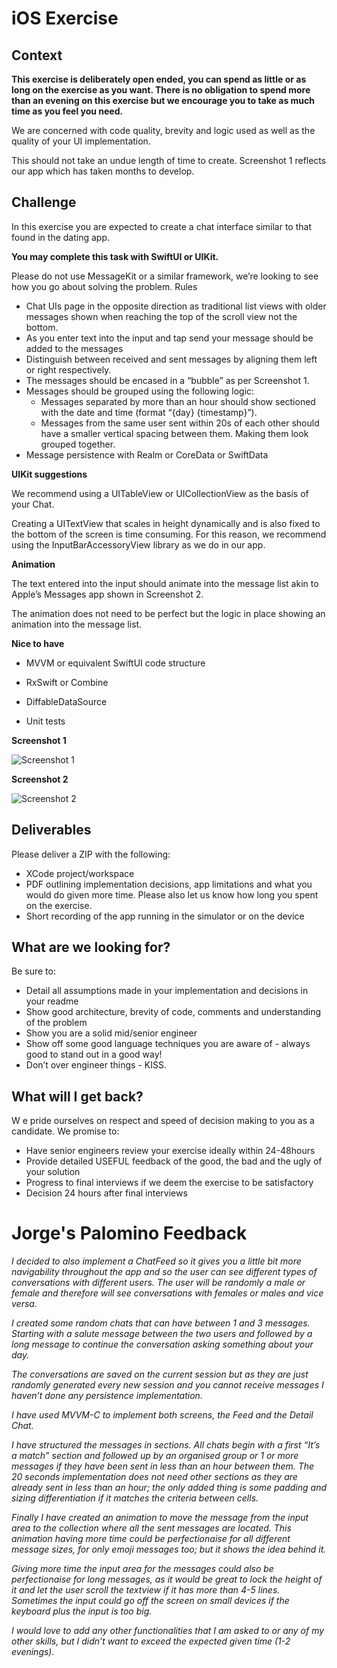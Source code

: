 # iOS Exercise

## Context

**This exercise is deliberately open ended, you can spend as little or as long on the exercise as you want. There is no obligation to spend more than an evening on this exercise but we encourage you to take as much time as you feel you need.**

We are concerned with code quality, brevity and logic used as well as the quality of your UI implementation.

This should not take an undue length of time to create. Screenshot 1 reflects our app which has taken months to develop.

## Challenge

In this exercise you are expected to create a chat interface similar to that found in the dating app.

**You may complete this task with SwiftUI or UIKit.**

Please do not use MessageKit or a similar framework, we’re looking to see how you go about solving the problem.
Rules

- Chat UIs page in the opposite direction as traditional list views with older messages shown when reaching the top of the scroll view not the bottom.
- As you enter text into the input and tap send your message should be added to the messages
- Distinguish between received and sent messages by aligning them left or right respectively.
- The messages should be encased in a “bubble” as per Screenshot 1.
- Messages should be grouped using the following logic:
  - Messages separated by more than an hour should show sectioned with the date and time (format “{day} {timestamp}”).
  - Messages from the same user sent within 20s of each other should have a smaller vertical spacing between them. Making them look grouped together.
- Message persistence with Realm or CoreData or SwiftData

**UIKit suggestions**

We recommend using a UITableView or UICollectionView as the basis of your Chat.

Creating a UITextView that scales in height dynamically and is also fixed to the bottom of the screen is time consuming. For this reason, we recommend using the InputBarAccessoryView library as we do in our app.

**Animation**

The text entered into the input should animate into the message list akin to Apple’s Messages app shown in Screenshot 2.

The animation does not need to be perfect but the logic in place showing an animation into the message list.

**Nice to have**

- MVVM or equivalent SwiftUI code structure
- RxSwift or Combine

- DiffableDataSource
- Unit tests

**Screenshot 1**

![Screenshot 1](images/Screenshot-1.png?raw=true "Screenshot 1")

**Screenshot 2**

![Screenshot 2](images/Screenshot-2.png?raw=true "Screenshot 2")

## Deliverables
Please deliver a ZIP with the following:

- XCode project/workspace
- PDF outlining implementation decisions, app limitations and what you would do given more time. Please also let us know how long you spent on the exercise.
- Short recording of the app running in the simulator or on the device


## What are we looking for?

Be sure to:

- Detail all assumptions made in your implementation and decisions in your readme
- Show good architecture, brevity of code, comments and understanding of the problem
- Show you are a solid mid/senior engineer 
- Show off some good language  techniques you are aware of - always good to stand out in a good way!
- Don’t over engineer things - KISS.

## What will I get back?
W
e pride ourselves on respect and speed of decision making to you as a candidate.  We promise to:

- Have senior engineers review your exercise ideally within 24-48hours
- Provide detailed USEFUL feedback of the good, the bad and the ugly of your solution
- Progress to final interviews if we deem the exercise to be satisfactory
- Decision 24 hours after final interviews

# Jorge's Palomino Feedback

*I decided to also implement a ChatFeed so it gives you a little bit more navigability
throughout the app and so the user can see different types of conversations with different
users. The user will be randomly a male or female and therefore will see conversations with
females or males and vice versa.*

*I created some random chats that can have between 1 and 3 messages. Starting with a
salute message between the two users and followed by a long message to continue the
conversation asking something about your day.*

*The conversations are saved on the current session but as they are just randomly generated
every new session and you cannot receive messages I haven’t done any persistence
implementation.*

*I have used MVVM-C to implement both screens, the Feed and the Detail Chat.*

*I have structured the messages in sections. All chats begin with a first “It’s a match” section
and followed up by an organised group or 1 or more messages if they have been sent in less
than an hour between them. The 20 seconds implementation does not need other sections
as they are already sent in less than an hour; the only added thing is some padding and
sizing differentiation if it matches the criteria between cells.*

*Finally I have created an animation to move the message from the input area to the
collection where all the sent messages are located. This animation having more time could
be perfectionaise for all different message sizes, for only emoji messages too; but it shows
the idea behind it.*

*Giving more time the input area for the messages could also be perfectionaise for long
messages, as it would be great to lock the height of it and let the user scroll the textview if it
has more than 4-5 lines. Sometimes the input could go off the screen on small devices if the
keyboard plus the input is too big.*

*I would love to add any other functionalities that I am asked to or any of my other skills, but I
didn’t want to exceed the expected given time (1-2 evenings).*
